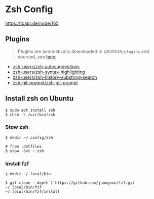 # Zsh Config

https://toabr.de/node/165

## Plugins

> Plugins are automatically downloaded to `$ZDOTDIR/plugins` and sourced, see [here](zsh/functions)

- [zsh-users/zsh-autosuggestions](https://github.com/zsh-users/zsh-autosuggestions)
- [zsh-users/zsh-syntax-highlighting](https://github.com/zsh-users/zsh-syntax-highlighting)
- [zsh-users/zsh-history-substring-search](https://github.com/zsh-users/zsh-history-substring-search)
- [zsh-git-prompt/zsh-git-prompt](https://github.com/zsh-git-prompt/zsh-git-prompt)

## Install zsh on Ubuntu

```
$ sudo apt install zsh
$ chsh -s /usr/bin/zsh
```

### Stow zsh

```
$ mkdir ~/.config/zsh

# from .dotfiles
$ stow -Svt ~ zsh
```

### Install fzf

```
$ mkdir ~/.local/bin

$ git clone --depth 1 https://github.com/junegunn/fzf.git ~/.local/bin/fzf
~/.local/bin/fzf/install
```
